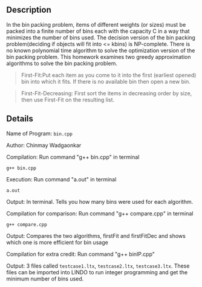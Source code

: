 ## Description
In the bin packing problem, items of different weights (or sizes) must be packed into a finite number of bins each with the capacity C in a way that minimizes the number of bins used. The decision version of the bin packing problem(deciding if objects will fit into <= kbins) is NP-complete. There is no known polynomial time algorithm to solve the optimization version of the bin packing problem. This homework examines two greedy approximation algorithms to solve the bin packing problem.
> First-Fit:Put each item as you come to it into the first (earliest opened) bin into which it fits. If there is no available bin then open a new bin.

> First-Fit-Decreasing: First sort the items in decreasing order by size, then use First-Fit on the resulting list.


## Details
Name of Program: `bin.cpp`

Author: Chinmay Wadgaonkar

Compilation: Run command "g++ bin.cpp" in terminal
```
g++ bin.cpp
```

Execution: Run command "a.out" in terminal
```
a.out
```

Output: In terminal. Tells you how many bins were used for each algorithm.


Compilation for comparison: Run command "g++ compare.cpp" in terminal
```
g++ compare.cpp
```

Output: Compares the two algorithms, firstFit and firstFitDec and shows which one is more efficient for bin usage


Compilation for extra credit: Run command "g++ binIP.cpp"

Output: 3 files called `testcase1.ltx`, `testcase2.ltx`, `testcase3.ltx`. These files can be imported into LINDO to run integer programming and get the minimum number of bins used.
